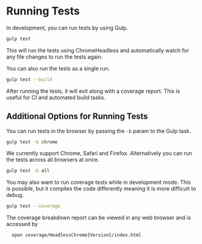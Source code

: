 # Running Tests

In development, you can run tests by using Gulp.

```bash
gulp test
```

This will run the tests using ChromeHeadless and automatically watch for any file changes to run the tests again.

You can also run the tests as a single run.

```bash
gulp test --build
```

After running the tests, it will exit along with a coverage report. This is useful for CI and automated build tasks.

## Additional Options for Running Tests

You can run tests in the browser by passing the `-b` param to the Gulp task.

```bash
gulp test -b chrome
```

We currently support Chrome, Safari and Firefox. Alternatively you can run the tests across all browsers at once.

```bash
gulp test -b all
```

You may also want to run coverage tests while in development mode. This is possible, but it compiles the code differently meaning it is more difficult to debug.

```bash
gulp test --coverage
```

The coverage breakdown report can be viewed in any web browser and is accessed by

```bash
  open coverage/HeadlessChrome{Version}/index.html
```
